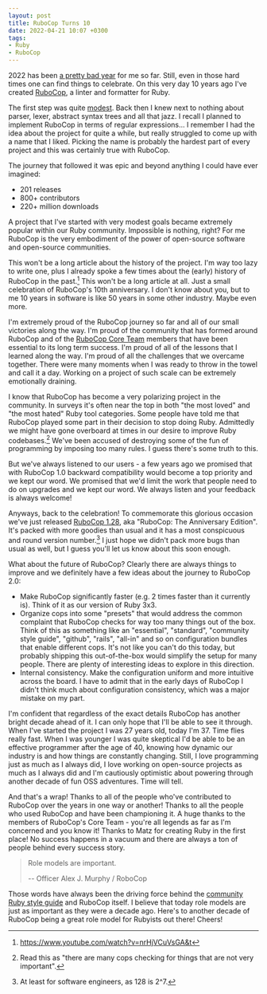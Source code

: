 ```yaml
---
layout: post
title: RuboCop Turns 10
date: 2022-04-21 10:07 +0300
tags:
- Ruby
- RuboCop
---
```


2022 has been [a pretty bad year](https://batsov.com/articles/2022/03/11/the-war-in-ukraine/) for me so far.
Still, even in those hard times one can find things to celebrate.
On this very day 10 years ago I've created [RuboCop](https://rubocop.org), a
linter and formatter for Ruby.

The first step was quite [modest](https://github.com/rubocop/rubocop/commit/afbead34db54506c12a21dbd4ce04fada0f8b9a4). Back then I knew next to nothing about parser, lexer, abstract syntax trees and all that jazz. I recall I planned to implement RuboCop in terms of regular expressions... I remember I had the idea about the project for quite a while, but really struggled to come up with a name that I liked. Picking the name is probably the hardest part of every project and this was certainly true with RuboCop.

The journey that followed it was epic and
beyond anything I could have ever imagined:

- 201 releases
- 800+ contributors
- 220+ million downloads

A project that I've started with very modest goals became extremely popular within
our Ruby community. Impossible is nothing, right? For me RuboCop is the very embodiment of the power of open-source software and open-source communities.

This won't be a long article about the history of the project. I'm way too lazy to write one, plus I already spoke a few times about the (early) history of RuboCop in the past.[^1] This won't be a long article at all. Just a small celebration of RuboCop's 10th anniversary. I don't know about you, but to me 10 years in software is like 50 years in some other industry. Maybe even more.

I'm extremely proud of the RuboCop journey so far and all of our small victories along the way. I'm proud of the community that has formed around RuboCop and of the [RuboCop Core Team](https://docs.rubocop.org/rubocop/about/team.html) members that have been essential to its long term success. I'm proud of all of the lessons that I learned along the way. I'm proud of all the challenges that we overcame together. There were many moments when I was ready to throw in the towel and call it a day. Working on a project of such scale can be extremely emotionally draining.

I know that RuboCop has become a very polarizing project in the community. In surveys it's often near the top in both "the most loved" and "the most hated" Ruby tool categories. Some people have told me that RuboCop played some part in their decision to stop doing Ruby. Admittedly we might have gone overboard at times in our desire to improve Ruby codebases.[^2] We've been accused of destroying some of the fun of programming by imposing too many rules. I guess there's some truth to this.

But we've always listened to our users - a few years ago we promised that with RuboCop 1.0 backward compatibility would become a top priority and we kept our word.
We promised that we'd limit the work that people need to do on upgrades and we kept our word. We always listen and your feedback is always welcome!

Anyways, back to the celebration! To commemorate this glorious occasion we've just released [RuboCop 1.28](https://github.com/rubocop/rubocop/releases/tag/v1.28.0), aka "RuboCop: The Anniversary Edition". It's packed with more
goodies than usual and it has a most conspicuous and round version number.[^3] I just hope we didn't pack more bugs than usual as well, but I guess you'll let us know about this soon enough.

What about the future of RuboCop? Clearly there are always things to improve and we definitely have a few ideas about the journey to RuboCop 2.0:

- Make RuboCop significantly faster (e.g. 2 times faster than it currently is). Think of it as our version of Ruby 3x3.
- Organize cops into some "presets" that would address the common complaint that RuboCop checks for way too many things out of the box. Think of this as something like an "essential", "standard", "community style guide", "github", "rails", "all-in" and so on configuration bundles that enable different cops. It's not like you can't do this today, but probably shipping this out-of-the-box would simplify the setup for many people. There are plenty of interesting ideas to explore in this direction.
- Internal consistency. Make the configuration uniform and more intuitive across the board. I have to admit that in the early days of RuboCop I didn't think much about configuration consistency, which was a major mistake on my part.

I'm confident that regardless of the exact details RuboCop has another bright decade ahead of it. I can only hope that I'll be able to see it through. When I've started the project I was 27 years old, today I'm 37. Time flies really fast. When I was younger I was quite skeptical I'd be able to be an effective programmer after the age of 40, knowing how dynamic our industry is and how things are constantly changing. Still, I love programming just as much as I always did, I love working on open-source projects as much as I always did and I'm cautiously optimistic about powering through another decade of fun OSS adventures. Time will tell.

And that's a wrap! Thanks to all of the people who've contributed to RuboCop over the years in one way or another! Thanks to all the people who used RuboCop and have been championing it. A huge thanks to the members of RuboCop's Core Team - you're all legends as far as I'm concerned and you know it! Thanks to Matz for creating Ruby in the first place! No success happens in a vacuum and there are always a ton of people behind every success story.

> Role models are important.
>
> -- Officer Alex J. Murphy / RoboCop

Those words have always been the driving force behind the [community Ruby style guide](https://rubystyle.guide) and RuboCop itself. I believe that today role models are just as important as they were a decade ago. Here's to another decade of RuboCop being a great role model for Rubyists out there! Cheers!

[^1]: <https://www.youtube.com/watch?v=nrHjVCuVsGA&t>
[^2]: Read this as "there are many cops checking for things that are not very important".
[^3]: At least for software engineers, as 128 is 2^7.
